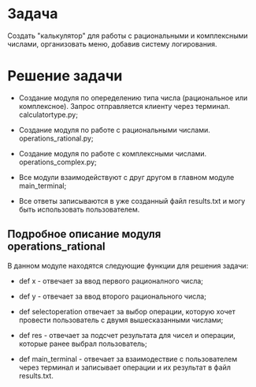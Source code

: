 # Задача
 Cоздать "калькулятор" для работы с рациональными и комплексными числами, организовать меню, добавив систему логирования.
# Решение задачи

* Создание модуля по опеределению типа числа (рациональное или комплексное). Запрос отправляется клиенту через терминал. calculatortype.py;

* Создание модуля по работе с рациональными числами. operations_rational.py;

* Создание модуля по работе с комплексными числами. operations_complex.py;

* Все модули взаимодействуют с друг другом в главном модуле main_terminal;

* Все ответы записываются в уже созданный файл results.txt и могу быть использовать пользователем.

## Подробное описание модуля operations_rational
В данном модуле находятся следующие функции для решения задачи:

* def x - отвечает за ввод первого рационалного числа;

* def y - отвечает за ввод второго рационального числа;

* def selectoperation отвечает за выбор операции, которую хочет провести пользователь с двумя вышесказанными числами;

* def res - отвечает за подсчет результата для чисел и операции, которые ранее выбрал пользователь;

* def main_terminal - отвечает за взаимодествие с пользователем через терминал и записывает операции и их результат в файл results.txt.